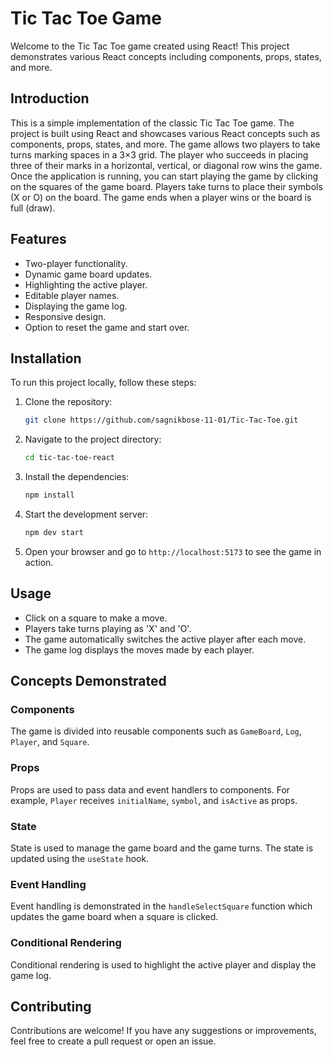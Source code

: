 # Tic Tac Toe Game

Welcome to the Tic Tac Toe game created using React! This project demonstrates various React concepts including components, props, states, and more.

## Introduction

This is a simple implementation of the classic Tic Tac Toe game. The project is built using React and showcases various React concepts such as components, props, states, and more. The game allows two players to take turns marking spaces in a 3×3 grid. The player who succeeds in placing three of their marks in a horizontal, vertical, or diagonal row wins the game. Once the application is running, you can start playing the game by clicking on the squares of the game board. Players take turns to place their symbols (X or O) on the board. The game ends when a player wins or the board is full (draw).

## Features

- Two-player functionality.
- Dynamic game board updates.
- Highlighting the active player.
- Editable player names.
- Displaying the game log.
- Responsive design.
- Option to reset the game and start over.

## Installation

To run this project locally, follow these steps:

1. Clone the repository:
   ```bash
   git clone https://github.com/sagnikbose-11-01/Tic-Tac-Toe.git
   ```
2. Navigate to the project directory:
   ```bash
   cd tic-tac-toe-react
   ```
3. Install the dependencies:
   ```bash
   npm install
   ```
4. Start the development server:
   ```bash
   npm dev start 
   ```
5. Open your browser and go to `http://localhost:5173` to see the game in action.

## Usage

- Click on a square to make a move.
- Players take turns playing as 'X' and 'O'.
- The game automatically switches the active player after each move.
- The game log displays the moves made by each player.


## Concepts Demonstrated

### Components

The game is divided into reusable components such as `GameBoard`, `Log`, `Player`, and `Square`.

### Props

Props are used to pass data and event handlers to components. For example, `Player` receives `initialName`, `symbol`, and `isActive` as props.

### State

State is used to manage the game board and the game turns. The state is updated using the `useState` hook.

### Event Handling

Event handling is demonstrated in the `handleSelectSquare` function which updates the game board when a square is clicked.

### Conditional Rendering

Conditional rendering is used to highlight the active player and display the game log.

## Contributing

Contributions are welcome! If you have any suggestions or improvements, feel free to create a pull request or open an issue.

